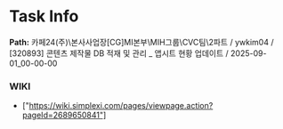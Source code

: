 # Task Info

**Path:** 카페24(주)\본사사업장\[CG]MI본부\MIH그룹\CVC팀\2파트 / ywkim04 / [320893] 콘텐츠 제작물 DB 적재 및 관리 _ 앱시트 현황 업데이트 / 2025-09-01_00-00-00

### WIKI
- ["https://wiki.simplexi.com/pages/viewpage.action?pageId=2689650841"]

